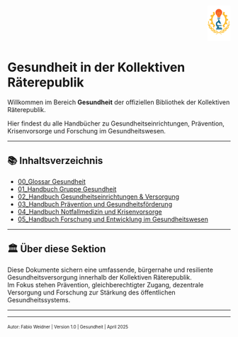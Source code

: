 <p align="right">
  <img src="https://raw.githubusercontent.com/hades-dux/Kollektive-Raeterepublik/main/Meta_und_Systemstruktur/logo_offiziell.png" alt="Logo der Kollektiven Räterepublik" height="80">
</p>

# Gesundheit in der Kollektiven Räterepublik

Willkommen im Bereich **Gesundheit** der offiziellen Bibliothek der Kollektiven Räterepublik.

Hier findest du alle Handbücher zu Gesundheitseinrichtungen, Prävention, Krisenvorsorge und Forschung im Gesundheitswesen.

---

## 📚 Inhaltsverzeichnis

- [00_Glossar Gesundheit](./00_Glossar_Gesundheit.md)
- [01_Handbuch Gruppe Gesundheit](./01_Handbuch_Gruppe_Gesundheit.md)
- [02_Handbuch Gesundheitseinrichtungen & Versorgung](./02_Handbuch_Gesundheitseinrichtungen_und_Versorgung.md)
- [03_Handbuch Prävention und Gesundheitsförderung](./03_Handbuch_Prävention_und_Gesundheitsförderung.md)
- [04_Handbuch Notfallmedizin und Krisenvorsorge](./04_Handbuch_Notfallmedizin_und_Krisenvorsorge.md)
- [05_Handbuch Forschung und Entwicklung im Gesundheitswesen](./05_Handbuch_Forschung_und_Entwicklung_Gesundheit.md)

---

## 🏛️ Über diese Sektion

Diese Dokumente sichern eine umfassende, bürgernahe und resiliente Gesundheitsversorgung innerhalb der Kollektiven Räterepublik.  
Im Fokus stehen Prävention, gleichberechtigter Zugang, dezentrale Versorgung und Forschung zur Stärkung des öffentlichen Gesundheitssystems.

---

<!--
Autor: Fabio Weidner
Version: 1.0
Sektion: Gesundheit
Veröffentlichung: April 2025
-->

---

<sub><sup>Autor: Fabio Weidner | Version 1.0 | Gesundheit | April 2025</sup></sub>
